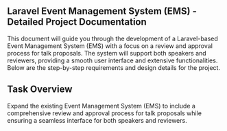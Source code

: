 ## Laravel Event Management System (EMS) - Detailed Project Documentation

This document will guide you through the development of a Laravel-based Event Management System (EMS) with a focus on a review and approval process for talk proposals. The system will support both speakers and reviewers, providing a smooth user interface and extensive functionalities. Below are the step-by-step requirements and design details for the project.

## Task Overview

Expand the existing Event Management System (EMS) to include a comprehensive review and approval process for talk proposals while ensuring a seamless interface for both speakers and reviewers.
